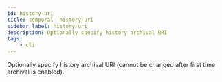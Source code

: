 ```yaml
---
id: history-uri
title: temporal  history-uri
sidebar_label: history-uri
description: Optionally specify history archival URI
tags:
    - cli
---
```


Optionally specify history archival URI (cannot be changed after first time archival is enabled).
